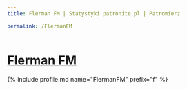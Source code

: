 ```yaml
---
title: Flerman FM | Statystyki patronite.pl | Patromierz

permalink: /FlermanFM
---
```


# [Flerman FM](https://patronite.pl/FlermanFM)

{% include profile.md name="FlermanFM" prefix="f" %}
